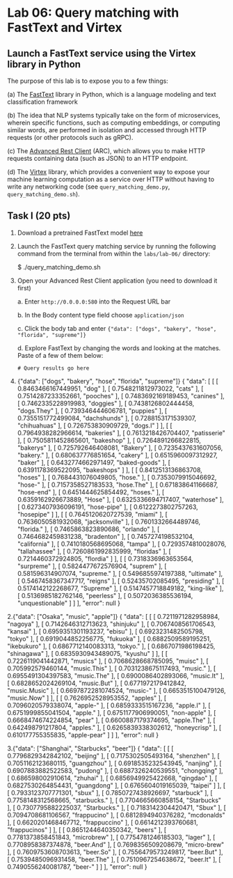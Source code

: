 # Lab 06: Query matching with FastText and Virtex


## Launch a FastText service using the Virtex library in Python
The purpose of this lab is to expose you to a few things:

(a) The [FastText](https://fasttext.cc/docs/en/python-module.html) library in Python, which is a language modeling and text classification framework

(b) The idea that NLP systems typically take on the form of microservices, wherein specific functions, such as computing embeddings, or computing similar words, are performed in isolation and accessed through HTTP requests (or other protocols such as gRPC).

(c) The [Advanced Rest Client](https://install.advancedrestclient.com/install) (ARC), which allows you to make HTTP requests containing data (such as JSON) to an HTTP endpoint.

(d) The [Virtex](https://pypi.org/project/virtex/) library, which provides a convenient way to expose your machine learning computation as a service over HTTP without having to write any networking code (see `query_matching_demo.py`, `query_matching_demo.sh`).


## Task I (20 pts)

1. Download a pretrained FastText model [here](https://dl.fbaipublicfiles.com/fasttext/vectors-crawl/cc.en.300.bin.gz)

2. Launch the FastText query matching service by running the following command from the terminal from within the `labs/lab-06/` directory:

    $ ./query_matching_demo.sh

3. Open your Advanced Rest Client application (you need to download it first)

    a. Enter `http://0.0.0.0:580` into the Request URL bar
    
    b. In the Body content type field choose `application/json`

    c. Click the body tab and enter `{"data": ["dogs", "bakery", "hose", "florida", "supreme"]}`

    d. Explore FastText by changing the words and looking at the matches. Paste of a few of them below:

    ``` 
    # Query results go here
    ``` 
1. {"data": ["dogs", "bakery", "hose", "florida", "supreme"]}
{
  "data": [
    [
      [
        0.8463466167449951,
        "dog"
      ],
      [
        0.7548211812973022,
        "cats"
      ],
      [
        0.7514287233352661,
        "pooches"
      ],
      [
        0.7483692169189453,
        "canines"
      ],
      [
        0.7462335228919983,
        "doggies"
      ],
      [
        0.7438126802444458,
        "dogs.They"
      ],
      [
        0.739346444606781,
        "puppies"
      ],
      [
        0.7355151772499084,
        "dachshunds"
      ],
      [
        0.7288153171539307,
        "chihuahuas"
      ],
      [
        0.726753830909729,
        "dogs.I"
      ]
    ],
    [
      [
        0.7964938282966614,
        "bakeries"
      ],
      [
        0.7613218426704407,
        "patisserie"
      ],
      [
        0.7505811452865601,
        "bakeshop"
      ],
      [
        0.7264891266822815,
        "bakerys"
      ],
      [
        0.725792646408081,
        "Bakery"
      ],
      [
        0.7235437631607056,
        "bakery."
      ],
      [
        0.680637776851654,
        "cakery"
      ],
      [
        0.6515960097312927,
        "baker"
      ],
      [
        0.6432774662971497,
        "baked-goods"
      ],
      [
        0.6391178369522095,
        "bakeshops"
      ]
    ],
    [
      [
        0.8412513136863708,
        "hoses"
      ],
      [
        0.7684431076049805,
        "hose."
      ],
      [
        0.7353079915046692,
        "hose-"
      ],
      [
        0.7157358527183533,
        "hose.The"
      ],
      [
        0.671838641166687,
        "hose-end"
      ],
      [
        0.6451444625854492,
        "hoses."
      ],
      [
        0.6359162926673889,
        "Hose"
      ],
      [
        0.6325336694717407,
        "waterhose"
      ],
      [
        0.6273407936096191,
        "hose-pipe"
      ],
      [
        0.6122273802757263,
        "hosepipe"
      ]
    ],
    [
      [
        0.7645120620727539,
        "miami"
      ],
      [
        0.7636050581932068,
        "jacksonville"
      ],
      [
        0.7601332664489746,
        "florida."
      ],
      [
        0.7465863823890686,
        "orlando"
      ],
      [
        0.7464682459831238,
        "bradenton"
      ],
      [
        0.7457274198532104,
        "california"
      ],
      [
        0.7410180568695068,
        "tampa"
      ],
      [
        0.7293574810028076,
        "tallahassee"
      ],
      [
        0.7260861992835999,
        "floridas"
      ],
      [
        0.7214460372924805,
        "flordia"
      ]
    ],
    [
      [
        0.7318336963653564,
        "surpreme"
      ],
      [
        0.5824477672576904,
        "suprem"
      ],
      [
        0.581596314907074,
        "supreme."
      ],
      [
        0.5496855974197388,
        "ultimate"
      ],
      [
        0.5467458367347717,
        "reigns"
      ],
      [
        0.52435702085495,
        "presiding"
      ],
      [
        0.5174142122268677,
        "Supreme"
      ],
      [
        0.5147457718849182,
        "king-like"
      ],
      [
        0.5136985182762146,
        "peerless"
      ],
      [
        0.5072036385536194,
        "unquestionable"
      ]
    ]
  ],
  "error": null
}



2.{"data": ["Osaka", "music", "apple"]}
{
  "data": [
    [
      [
        0.7211971282958984,
        "nagoya"
      ],
      [
        0.7142646312713623,
        "shinjuku"
      ],
      [
        0.7067408561706543,
        "kansai"
      ],
      [
        0.6959351301193237,
        "ebisu"
      ],
      [
        0.6923231482505798,
        "tokyo"
      ],
      [
        0.6919044852256775,
        "fukuoka"
      ],
      [
        0.6882509589195251,
        "ikebukuro"
      ],
      [
        0.6867712140083313,
        "tokyo."
      ],
      [
        0.6867071986198425,
        "shinagawa"
      ],
      [
        0.6835930943489075,
        "kyushu"
      ]
    ],
    [
      [
        0.7226119041442871,
        "musics"
      ],
      [
        0.7068628668785095,
        "muisc"
      ],
      [
        0.705992579460144,
        "music.This"
      ],
      [
        0.7031238675117493,
        "music."
      ],
      [
        0.6955491304397583,
        "music.The"
      ],
      [
        0.6900086402893066,
        "music.It"
      ],
      [
        0.6828652024269104,
        "music.But"
      ],
      [
        0.6771972179412842,
        "music.Music"
      ],
      [
        0.6697872281074524,
        "music-"
      ],
      [
        0.6653515100479126,
        "music.Now"
      ]
    ],
    [
      [
        0.7626952528953552,
        "apples"
      ],
      [
        0.7096020579338074,
        "apple-"
      ],
      [
        0.6859333515167236,
        "apple.I"
      ],
      [
        0.6751999855041504,
        "apple."
      ],
      [
        0.6751177906990051,
        "non-apple"
      ],
      [
        0.6668474674224854,
        "pear"
      ],
      [
        0.6600887179374695,
        "apple.The"
      ],
      [
        0.642498791217804,
        "apples."
      ],
      [
        0.6265839338302612,
        "honeycrisp"
      ],
      [
        0.610177755355835,
        "apple-pear"
      ]
    ]
  ],
  "error": null
}

3.{"data": ["Shanghai", "Starbucks", "beer"]}
{
  "data": [
    [
      [
        0.7796829342842102,
        "beijing"
      ],
      [
        0.7175302505493164,
        "shenzhen"
      ],
      [
        0.7051162123680115,
        "guangzhou"
      ],
      [
        0.6918535232543945,
        "nanjing"
      ],
      [
        0.6907883882522583,
        "pudong"
      ],
      [
        0.6887326240539551,
        "chongqing"
      ],
      [
        0.686598002910614,
        "zhuhai"
      ],
      [
        0.6856949925422668,
        "qingdao"
      ],
      [
        0.6827530264854431,
        "guangdong"
      ],
      [
        0.6765604019165039,
        "taipei"
      ]
    ],
    [
      [
        0.7933123707771301,
        "sbux"
      ],
      [
        0.7850727438926697,
        "starbuck"
      ],
      [
        0.7758148312568665,
        "starbucks."
      ],
      [
        0.7704665660858154,
        "Starbucks"
      ],
      [
        0.7307795882225037,
        "Starbucks."
      ],
      [
        0.7183142304420471,
        "Sbux"
      ],
      [
        0.7094708681106567,
        "frappucino"
      ],
      [
        0.6812894940376282,
        "mcdonalds"
      ],
      [
        0.6620201468467712,
        "frappuccino"
      ],
      [
        0.6614212393760681,
        "frappucinos"
      ]
    ],
    [
      [
        0.8651244640350342,
        "beers"
      ],
      [
        0.7781373858451843,
        "microbrew"
      ],
      [
        0.7754781246185303,
        "lager"
      ],
      [
        0.7708958387374878,
        "beer.And"
      ],
      [
        0.7698356509208679,
        "micro-brew"
      ],
      [
        0.7609753608703613,
        "beer.So"
      ],
      [
        0.7556479573249817,
        "beer.But"
      ],
      [
        0.7539485096931458,
        "beer.The"
      ],
      [
        0.7510967254638672,
        "beer.It"
      ],
      [
        0.7490556240081787,
        "beer-"
      ]
    ]
  ],
  "error": null
}
